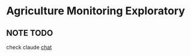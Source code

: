 # Agriculture Monitoring Exploratory

## NOTE TODO

check claude [chat](https://claude.ai/chat/5eda6e72-d98c-41b5-b59b-8fd6e654c96f)
